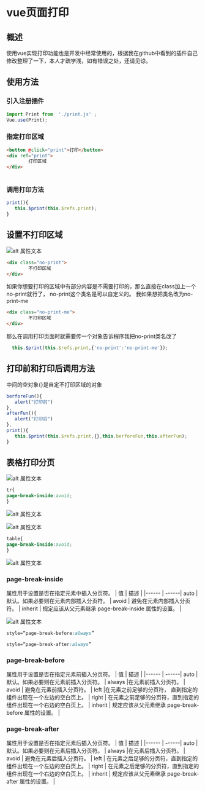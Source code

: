 # vue页面打印
## 概述
使用vue实现打印功能也是开发中经常使用的，根据我在github中看到的插件自己修改整理了一下，本人才疏学浅，如有错误之处，还请见谅。
## 使用方法
### 引入注册插件

```javascript
import Print from  './print.js' ;  
Vue.use(Print);
```

### 指定打印区域

```html
<button @click="print">打印</button>
<div ref="print">
        打印区域 
</div>
  
```

### 调用打印方法

```javascript
print(){
   this.$print(this.$refs.print);
}
```

## 设置不打印区域

![alt 属性文本]('../image/6.png')

```html
<div class="no-print">
        不打印区域
</div>
```

如果你想要打印的区域中有部分内容是不需要打印的，那么直接在class加上一个no-print就行了，
no-print这个类名是可以自定义的。
我如果想把类名改为no-print-me

```html
<div class="no-print-me">
        不打印区域
</div>
```

那么在调用打印页面时就需要传一个对象告诉程序我把no-print类名改了

```javascript
  this.$print(this.$refs.print,{'no-print':'no-print-me'});

```

## 打印前和打印后调用方法
中间的空对象{}是自定不打印区域的对象

```javascript
berforeFun(){
   alert("打印前")
},
afterFun(){
   alert("打印后")
},
print(){
   this.$print(this.$refs.print,{},this.berforeFun,this.afterFun);
}
```

## 表格打印分页

![alt 属性文本]('../image/1.png')

```css
tr{
page-break-inside:avoid;
}
```

![alt 属性文本]('../image/4.png')

![alt 属性文本]('../image/2.png')

```css
table{
page-break-inside:avoid;
}
```

![alt 属性文本]('../image/3.png')


### page-break-inside


属性用于设置是否在指定元素中插入分页符。
| 值 | 描述 |
|------ | ------|
auto | 默认。如果必要则在元素内部插入分页符。 |
avoid | 避免在元素内部插入分页符。 |
inherit | 规定应该从父元素继承 page-break-inside 属性的设置。 |

![alt 属性文本]('../image/5.png')

```css
style=“page-break-before:always”
```

```css
style=“page-break-after:always”
```


### page-break-before


属性用于设置是否在指定元素前插入分页符。
| 值 | 描述 |
|------ | ------|
auto | 默认。如果必要则在元素前插入分页符。 |
always |在元素前插入分页符。 |
avoid | 避免在元素前插入分页符。 |
left |在元素之前足够的分页符， 直到指定的组件出现在一个左边的空白页上。 |
right | 在元素之前足够的分页符，直到指定的组件出现在一个右边的空白页上。 |
inherit | 规定应该从父元素继承 page-break-before 属性的设置。 |


### page-break-after


属性用于设置是否在指定元素后插入分页符。
| 值 | 描述 |
|------ | ------|
auto | 默认。如果必要则在元素后插入分页符。 |
always |在元素后插入分页符。 |
avoid | 避免在元素后插入分页符。 |
left | 在元素之后足够的分页符，直到指定的组件出现在一个左边的空白页上。 |
right | 在元素之后足够的分页符，直到指定的组件出现在一个右边的空白页上。 |
inherit | 规定应该从父元素继承 page-break-after 属性的设置。 |





